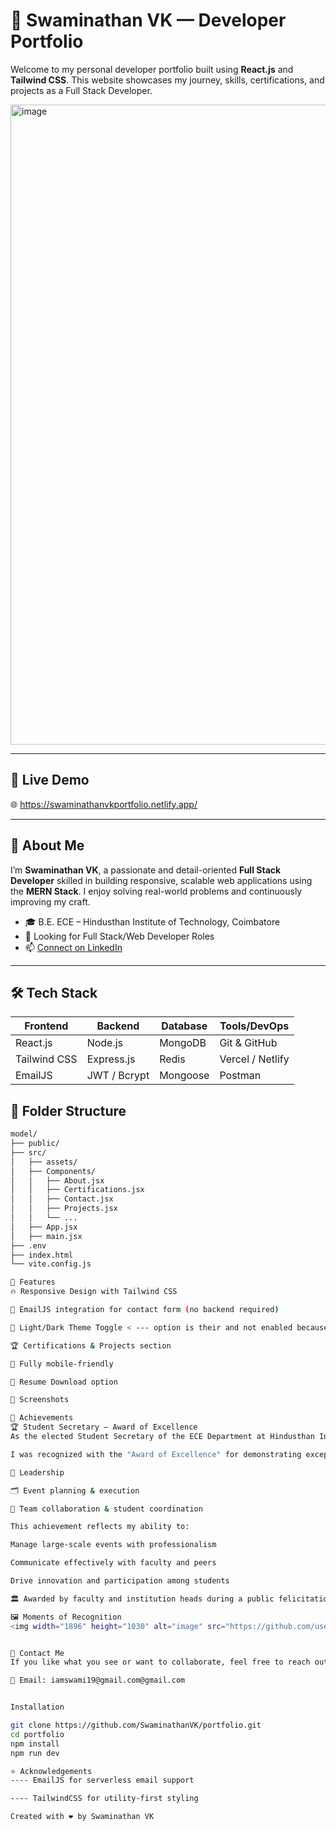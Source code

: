# 🚀 Swaminathan VK — Developer Portfolio

Welcome to my personal developer portfolio built using **React.js** and **Tailwind CSS**. This website showcases my journey, skills, certifications, and projects as a Full Stack Developer.

<img width="1896" height="1024" alt="image" src="https://github.com/user-attachments/assets/bd752d20-3a27-43a1-8702-1b2578149eed" />

---

## 🔗 Live Demo

🌐 https://swaminathanvkportfolio.netlify.app/


---

## 🧠 About Me

I’m **Swaminathan VK**, a passionate and detail-oriented **Full Stack Developer** skilled in building responsive, scalable web applications using the **MERN Stack**. I enjoy solving real-world problems and continuously improving my craft.

- 🎓 B.E. ECE – Hindusthan Institute of Technology, Coimbatore
- 💼 Looking for Full Stack/Web Developer Roles
- 📫 [Connect on LinkedIn](https://www.linkedin.com/in/swaminathan-vk/)

---

## 🛠️ Tech Stack

| Frontend      | Backend        | Database     | Tools/DevOps     |
| ------------- | -------------- | ------------ | ---------------- |
| React.js      | Node.js        | MongoDB      | Git & GitHub     |
| Tailwind CSS  | Express.js     | Redis        | Vercel / Netlify |
| EmailJS       | JWT / Bcrypt   | Mongoose     | Postman          |


## 📂 Folder Structure

```bash
model/
├── public/
├── src/
│   ├── assets/
│   ├── Components/
│   │   ├── About.jsx
│   │   ├── Certifications.jsx
│   │   ├── Contact.jsx
│   │   ├── Projects.jsx
│   │   └── ...
│   ├── App.jsx
│   ├── main.jsx
├── .env
├── index.html
└── vite.config.js

📌 Features
🔥 Responsive Design with Tailwind CSS

💬 EmailJS integration for contact form (no backend required)

🌙 Light/Dark Theme Toggle < --- option is their and not enabled because it seems to  not be  suited .

🏆 Certifications & Projects section

📱 Fully mobile-friendly

💾 Resume Download option

📸 Screenshots

🏅 Achievements
🏆 Student Secretary – Award of Excellence
As the elected Student Secretary of the ECE Department at Hindusthan Institute of Technology, I had the honor of leading and organizing 5+ technical events during the National Level Technical Symposium 2024.

I was recognized with the "Award of Excellence" for demonstrating exceptional:

📌 Leadership

🗂️ Event planning & execution

🤝 Team collaboration & student coordination

This achievement reflects my ability to:

Manage large-scale events with professionalism

Communicate effectively with faculty and peers

Drive innovation and participation among students

🏛️ Awarded by faculty and institution heads during a public felicitation at Hindusthan Auditorium for my outstanding contribution to academic excellence and student development.

🖼️ Moments of Recognition
<img width="1896" height="1030" alt="image" src="https://github.com/user-attachments/assets/da977091-0dc5-4e30-9d50-0f610ca57b44" />


📨 Contact Me
If you like what you see or want to collaborate, feel free to reach out!

📧 Email: iamswami19@gmail.com@gmail.com


Installation

git clone https://github.com/SwaminathanVK/portfolio.git
cd portfolio
npm install
npm run dev

⭐ Acknowledgements
---- EmailJS for serverless email support

---- TailwindCSS for utility-first styling

Created with ❤️ by Swaminathan VK
